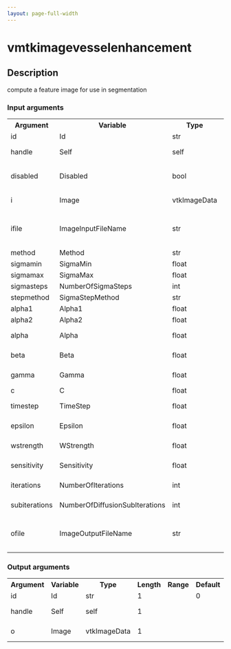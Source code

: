 ```yaml
---
layout: page-full-width
---
```

<h1>vmtkimagevesselenhancement</h1>
<h2>Description</h2>
compute a feature image for use in segmentation
<h3>Input arguments</h3>
<table class="vmtkscripts">
<tr>
<th>Argument</th><th>Variable</th><th>Type</th><th>Length</th><th>Range</th><th>Default</th><th>Description</th>
</tr>
<tr><td>id</td><td>Id</td><td>str</td><td>1</td><td></td><td>0</td><td>script id</td>
</tr>
<tr><td>handle</td><td>Self</td><td>self</td><td>1</td><td></td><td></td><td>handle to self</td>
</tr>
<tr><td>disabled</td><td>Disabled</td><td>bool</td><td>1</td><td></td><td>0</td><td>disable execution and piping</td>
</tr>
<tr><td>i</td><td>Image</td><td>vtkImageData</td><td>1</td><td></td><td></td><td>the input image</td>
</tr>
<tr><td>ifile</td><td>ImageInputFileName</td><td>str</td><td>1</td><td></td><td></td><td>filename for the default Image reader</td>
</tr>
<tr><td>method</td><td>Method</td><td>str</td><td>1</td><td>["frangi","sato","ved","vedm"]</td><td>frangi</td><td></td>
</tr>
<tr><td>sigmamin</td><td>SigmaMin</td><td>float</td><td>1</td><td>(0.0,)</td><td>1.0</td><td></td>
</tr>
<tr><td>sigmamax</td><td>SigmaMax</td><td>float</td><td>1</td><td>(0.0,)</td><td>1.0</td><td></td>
</tr>
<tr><td>sigmasteps</td><td>NumberOfSigmaSteps</td><td>int</td><td>1</td><td>(0,)</td><td>1</td><td></td>
</tr>
<tr><td>stepmethod</td><td>SigmaStepMethod</td><td>str</td><td>1</td><td>["equispaced","logarithmic"]</td><td>equispaced</td><td></td>
</tr>
<tr><td>alpha1</td><td>Alpha1</td><td>float</td><td>1</td><td>(0.0,)</td><td>0.5</td><td>(sato)</td>
</tr>
<tr><td>alpha2</td><td>Alpha2</td><td>float</td><td>1</td><td>(0.0,)</td><td>2.0</td><td>(sato)</td>
</tr>
<tr><td>alpha</td><td>Alpha</td><td>float</td><td>1</td><td>(0.0,)</td><td>0.5</td><td>(frangi, ved, vedm)</td>
</tr>
<tr><td>beta</td><td>Beta</td><td>float</td><td>1</td><td>(0.0,)</td><td>0.5</td><td>(frangi, ved, vedm)</td>
</tr>
<tr><td>gamma</td><td>Gamma</td><td>float</td><td>1</td><td>(0.0,)</td><td>5.0</td><td>(frangi, ved, vedm)</td>
</tr>
<tr><td>c</td><td>C</td><td>float</td><td>1</td><td>(0.0,)</td><td>1e-06</td><td>(ved)</td>
</tr>
<tr><td>timestep</td><td>TimeStep</td><td>float</td><td>1</td><td>(0.0,)</td><td>0.01</td><td>(ved, vedm)</td>
</tr>
<tr><td>epsilon</td><td>Epsilon</td><td>float</td><td>1</td><td>(0.0,)</td><td>0.01</td><td>(ved, vedm)</td>
</tr>
<tr><td>wstrength</td><td>WStrength</td><td>float</td><td>1</td><td>(0.0,)</td><td>25.0</td><td>(ved, vedm)</td>
</tr>
<tr><td>sensitivity</td><td>Sensitivity</td><td>float</td><td>1</td><td>(0.0,)</td><td>5.0</td><td>(ved, vedm)</td>
</tr>
<tr><td>iterations</td><td>NumberOfIterations</td><td>int</td><td>1</td><td>(0,)</td><td>0</td><td>(ved, vedm)</td>
</tr>
<tr><td>subiterations</td><td>NumberOfDiffusionSubIterations</td><td>int</td><td>1</td><td>(1,)</td><td>0</td><td>(ved, vedm)</td>
</tr>
<tr><td>ofile</td><td>ImageOutputFileName</td><td>str</td><td>1</td><td></td><td></td><td>filename for the default Image writer</td>
</tr>
</table><h3>Output arguments</h3>
<table class="vmtkscripts">
<tr>
<th>Argument</th><th>Variable</th><th>Type</th><th>Length</th><th>Range</th><th>Default</th><th>Description</th>
</tr>
<tr><td>id</td><td>Id</td><td>str</td><td>1</td><td></td><td>0</td><td>script id</td>
</tr>
<tr><td>handle</td><td>Self</td><td>self</td><td>1</td><td></td><td></td><td>handle to self</td>
</tr>
<tr><td>o</td><td>Image</td><td>vtkImageData</td><td>1</td><td></td><td></td><td>the output image</td>
</tr>
</table>
